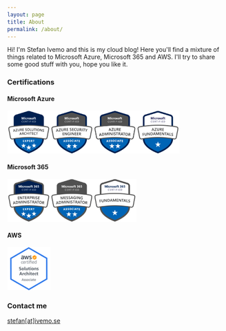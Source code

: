 ```yaml
---
layout: page
title: About
permalink: /about/
---
```


Hi! I'm Stefan Ivemo and this is my cloud blog! Here you'll find a mixture of things related to Microsoft Azure, Microsoft 365 and AWS. I'll try to share some good stuff with you, hope you like it.


### Certifications

#### Microsoft Azure

<img src="https://github.com/StefanIvemo/stefanivemo.github.io/blob/master/images/badges/microsoft-certified-azure-solutions-architect-expert.png?raw=true" width="100" height="100"><img src="https://github.com/StefanIvemo/stefanivemo.github.io/blob/master/images/badges/microsoft-certified-azure-security-engineer-associate.png?raw=true" width="100" height="100"><img src="https://github.com/StefanIvemo/stefanivemo.github.io/blob/master/images/badges/microsoft-certified-azure-administrator-associate.png?raw=true" width="100" height="100"><img src="https://github.com/StefanIvemo/stefanivemo.github.io/blob/master/images/badges/microsoft-certified-azure-fundamentals.png?raw=true" width="100" height="100">

#### Microsoft 365

<img src="https://github.com/StefanIvemo/stefanivemo.github.io/blob/master/images/badges/microsoft-365-certified-enterprise-administrator-expert.png?raw=true" width="100" height="100"><img src="https://github.com/StefanIvemo/stefanivemo.github.io/blob/master/images/badges/microsoft-365-certified-messaging-administrator-associate.png?raw=true" width="100" height="100"><img src="https://github.com/StefanIvemo/stefanivemo.github.io/blob/master/images/badges/microsoft-365-certified-fundamentals.png?raw=true" width="100" height="100">

#### AWS

<img src="https://github.com/StefanIvemo/stefanivemo.github.io/blob/master/images/badges/Telerik.Web.UI.WebResource.png?raw=true" width="100" height="100">

### Contact me

[stefan[at]ivemo.se](mailto:stefan@ivemo.se)